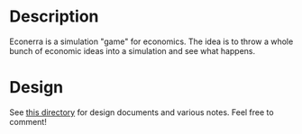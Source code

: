 # Description

Econerra is a simulation "game" for economics. The idea is to throw a whole
bunch of economic ideas into a simulation and see what happens.

# Design

See [this directory](https://drive.google.com/drive/folders/1EKCKY6MZs4O5egP602njbrlI-oLYIh7D?usp=sharing)
for design documents and various notes. Feel free to comment!
